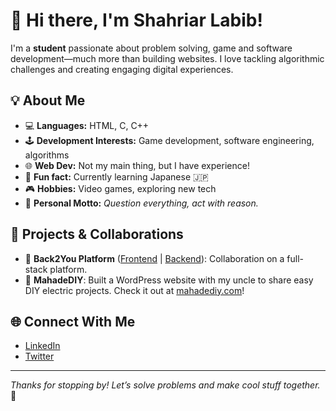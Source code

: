# 👋 Hi there, I'm Shahriar Labib!

I'm a **student** passionate about problem solving, game and software development—much more than building websites. I love tackling algorithmic challenges and creating engaging digital experiences.

## 💡 About Me

- 💻 **Languages:** HTML, C, C++
- 🕹️ **Development Interests:** Game development, software engineering, algorithms
- 🌐 **Web Dev:** Not my main thing, but I have experience!
- 🌱 **Fun fact:** Currently learning Japanese 🇯🇵
- 🎮 **Hobbies:** Video games, exploring new tech
- 🧠 **Personal Motto:** _Question everything, act with reason._

## 🚀 Projects & Collaborations

- 🧩 **Back2You Platform** ([Frontend](https://github.com/t4sn33m-s4h4t/Back2You-Frontend) | [Backend](https://github.com/t4sn33m-s4h4t/Back2You-Backend)): Collaboration on a full-stack platform.
- 🔌 **MahadeDIY**: Built a WordPress website with my uncle to share easy DIY electric projects. Check it out at [mahadediy.com](https://mahadediy.com/)!

## 🌐 Connect With Me

- [LinkedIn](https://linkedin.com/in/shahriarrlabib)  
- [Twitter](https://twitter.com/shahriarrlabib)

---

_Thanks for stopping by! Let’s solve problems and make cool stuff together._ 🚀
